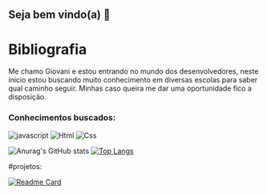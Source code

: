 ## Seja bem vindo(a) 👋
# Bibliografia
Me chamo Giovani e estou entrando no mundo dos desenvolvedores, neste ínicio estou buscando muito conhecimento em diversas escolas para saber qual caminho seguir. Minhas 
caso queira me dar uma oportunidade fico a disposição.
### Conhecimentos buscados:
![javascript](https://img.shields.io/badge/JavaScript-323330?style=for-the-badge&logo=javascript&logoColor=F7DF1E)
![Html](https://img.shields.io/badge/HTML5-E34F26?style=for-the-badge&logo=html5&logoColor=white)
![Css](https://img.shields.io/badge/CSS3-1572B6?style=for-the-badge&logo=css3&logoColor=white)


![Anurag's GitHub stats](https://github-readme-stats.vercel.app/api?username=Gbuennno&show_icons=true&theme=tokyonight)
[![Top Langs](https://github-readme-stats.vercel.app/api/top-langs/?username=Gbuennno)](https://github.com/anuraghazra/github-readme-stats)

#projetos:


[![Readme Card](https://github-readme-stats.vercel.app/api/pin/?username=Gbuennno&repo=jornada-dev-giovani.github.io)](https://github.com/anuraghazra/github-readme-stats)



